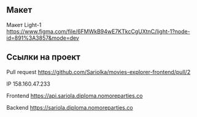 ## Макет 
Макет Light-1  
https://www.figma.com/file/6FMWkB94wE7KTkcCgUXtnC/light-1?node-id=891%3A3857&mode=dev


## Ссылки на проект
Pull request https://github.com/Sariolka/movies-explorer-frontend/pull/2  


IP 158.160.47.233

Frontend https://api.sariola.diploma.nomoreparties.co

Backend https://sariola.diploma.nomoreparties.co
